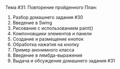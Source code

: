 Тема #31: Повторение пройденного
План:
1. Разбор домашнего задания #30
2. Введение в Swing
3. Рисование с использованием paint()
4. Компоновщики элементов и панели
5. Создание и размещение кнопок
6. Обработка нажатия на кнопку
7. Пример анонимного класса
8. Введение в лямбда-выражения
9. Выдача и обсуждение домашнего задания #31
